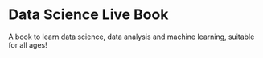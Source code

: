 # Data Science Live Book

A book to learn data science, data analysis and machine learning, suitable for all ages!
